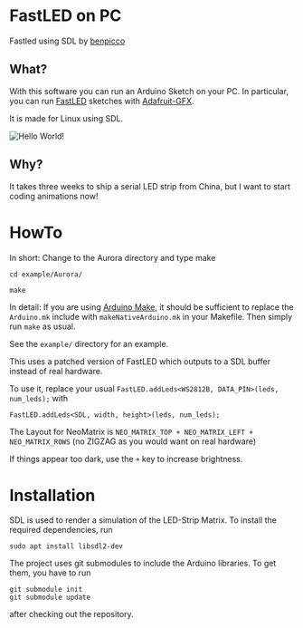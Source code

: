 # FastLED on PC
Fastled using SDL by [benpicco](https://github.com/benpicco/FastLEDonPc)

## What?

With this software you can run an Arduino Sketch on your PC.
In particular, you can run [FastLED](http://fastled.io/) sketches with [Adafruit-GFX](https://learn.adafruit.com/adafruit-gfx-graphics-library/).

It is made for Linux using SDL.

![Hello World!](https://user-images.githubusercontent.com/1301112/49700142-37f4cd80-fbdb-11e8-8783-30b7dcfdaad9.png)

## Why?

It takes three weeks to ship a serial LED strip from China, but I want to start coding animations now!

# HowTo

In short: 
Change to the Aurora directory and type make
```
cd example/Aurora/
```
```
make
```

In detail:
If you are using [Arduino Make](https://github.com/sudar/Arduino-Makefile), it should be sufficient to
replace the `Arduino.mk` include with `makeNativeArduino.mk` in your Makefile.
Then simply run `make` as usual.

See the `example/` directory for an example.

This uses a patched version of FastLED which outputs to a SDL buffer instead of real hardware.

To use it, replace your usual `FastLED.addLeds<WS2812B, DATA_PIN>(leds, num_leds);` with

```
FastLED.addLeds<SDL, width, height>(leds, num_leds);
```

The Layout for NeoMatrix is `NEO_MATRIX_TOP + NEO_MATRIX_LEFT + NEO_MATRIX_ROWS` (no ZIGZAG as you would want on real hardware)

If things appear too dark, use the `+` key to increase brightness.

# Installation

SDL is used to render a simulation of the LED-Strip Matrix.
To install the required dependencies, run

```
sudo apt install libsdl2-dev
```

The project uses git submodules to include the Arduino libraries. To get them, you have to run

```
git submodule init
git submodule update
```

after checking out the repository.
